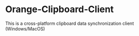 # Orange-Clipboard-Client
This is a cross-platform clipboard data synchronization client (Windows/MacOS)
